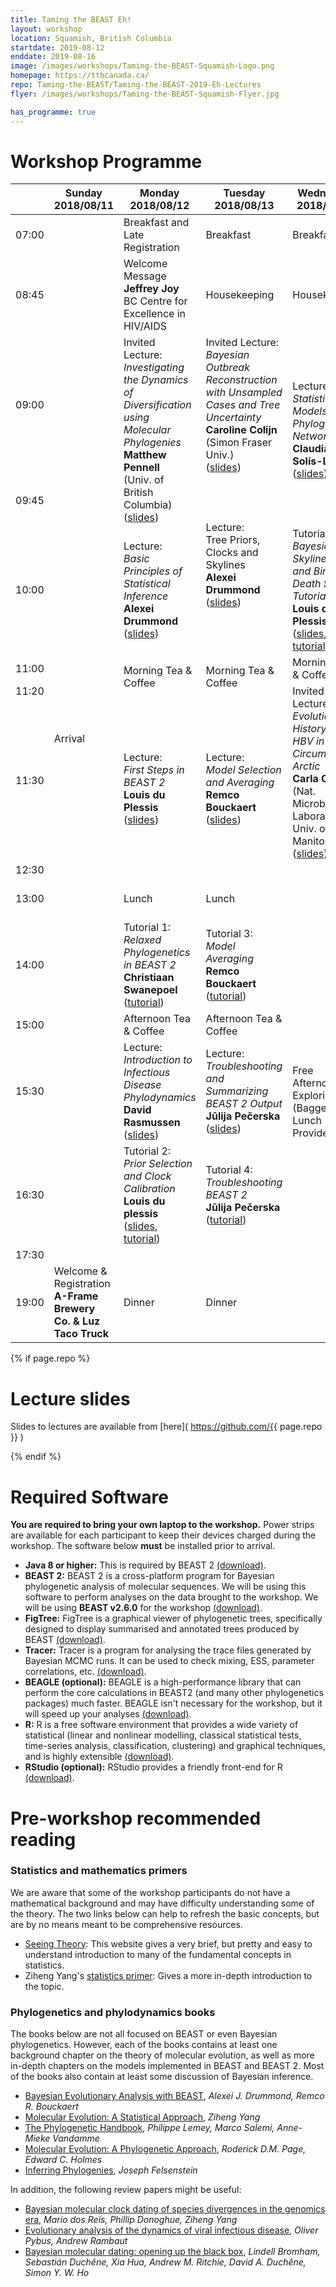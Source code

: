 ```yaml
---
title: Taming the BEAST Eh!
layout: workshop
location: Squamish, British Columbia
startdate: 2019-08-12
enddate: 2019-08-16
image: /images/workshops/Taming-the-BEAST-Squamish-Logo.png
homepage: https://ttbcanada.ca/
repo: Taming-the-BEAST/Taming-the-BEAST-2019-Eh-Lectures
flyer: /images/workshops/Taming-the-BEAST-Squamish-Flyer.jpg

has_programme: true
---
```


# Workshop Programme

<table>
<thead>

<tr>
<th></th>
<th> Sunday <br> 2018/08/11 </th>
<th> Monday <br> 2018/08/12</th>
<th> Tuesday <br> 2018/08/13 </th>
<th> Wednesday <br> 2018/08/14 </th>
<th> Thursday <br> 2018/08/15 </th>
<th> Friday <br> 2018/08/16 </th>
</tr>

</thead>

<tbody>

<tr>
<td> 07:00 </td>
<td rowspan="15" class="padding"> Arrival </td>
<td class="food"> Breakfast and Late Registration </td>
<td class="food"> Breakfast </td>
<td class="food"> Breakfast </td>
<td class="food"> Breakfast </td>
<td class="food"> Breakfast </td>
</tr>

<tr>
<td> 08:45 </td>
<td> Welcome Message<br>
<b>Jeffrey Joy</b> <br>
BC Centre for Excellence in HIV/AIDS </td>
<td> Housekeeping </td>
<td> Housekeeping </td>
<td> Housekeeping </td>
<td> Housekeeping </td>
</tr>

<tr>
<td> 09:00 </td>
<td rowspan="2" class="invited-lecture"> Invited Lecture: <br>
<i>Investigating the Dynamics of Diversification using Molecular Phylogenies</i><br>
<b>Matthew Pennell</b><br>
(Univ. of British Columbia)<br>
(<a href="https://github.com/Taming-the-BEAST/Taming-the-BEAST-2019-Eh-Lectures/raw/master/2019-08-12_DiversificationDynamics.pdf">slides</a>)</td>
<td class="invited-lecture"> Invited Lecture: <br>
<i>Bayesian Outbreak Reconstruction with Unsampled Cases and Tree Uncertainty</i><br>
<b>Caroline Colijn</b> <br>
(Simon Fraser Univ.) <br>
(<a href="https://github.com/Taming-the-BEAST/Taming-the-BEAST-2019-Eh-Lectures/raw/master/2019-08-13_BayesianOutbreakReconstruction.pdf">slides</a>)</td>


<td rowspan="2" class="lecture"> Lecture: <br>
<i>Statistical Models on Phylogenetic Networks</i><br>
<b> Claudia Solís-Lemus</b><br>
(<a href="https://github.com/Taming-the-BEAST/Taming-the-BEAST-2019-Eh-Lectures/raw/master/2019-08-14_PhylogeneticNetworks.pdf">slides</a>) </td>
<td rowspan="2" class="lecture"> Lecture: <br>
<i>Divergence Time Estimation and the Fossilized Birth-Death Model</i> <br>
<b> Joëlle Barido-Sottani</b><br>
(<a href="https://github.com/Taming-the-BEAST/Taming-the-BEAST-2019-Eh-Lectures/raw/master/2019-08-15_FossilizedBirthDeathProcess.pdf">slides</a>) </td>
<td rowspan="2" class="lecture"> Lecture: <br>
<i>Species Evolution accounting for Fossilization and Coalescence</i> <br>
<b> Huw Ogilvie </b> <br>
(<a href="https://github.com/Taming-the-BEAST/Taming-the-BEAST-2019-Eh-Lectures/raw/master/2019-08-16_FBD-MSC.pdf">slides</a>) </td>
</tr>

<tr>
<td> 09:45 </td>
<td rowspan="2" class="lecture"> Lecture: <br>
Tree Priors, Clocks and Skylines <br>
<b> Alexei Drummond </b><br>
(<a href="https://github.com/Taming-the-BEAST/Taming-the-BEAST-2019-Eh-Lectures/raw/master/2019-08-13_TreePriorsClocksSkylines.pdf">slides</a>) </td>
</tr>

<tr>
<td> 10:00 </td>
<td class="lecture"> Lecture: <br>
<i>Basic Principles of Statistical Inference</i> <br>
<b> Alexei Drummond </b><br>
(<a href="https://github.com/Taming-the-BEAST/Taming-the-BEAST-2019-Eh-Lectures/raw/master/2019-08-12_BayesianPhylogenetics.pdf">slides</a>) </td>
<!-- <td> </td> -->
<td class="tutorial"> Tutorial 5: <br>
<i>Bayesian Skyline Plot and Birth-Death Skyline Tutorial</i> <br>
<b> Louis du Plessis </b><br>
(<a href="https://github.com/Taming-the-BEAST/Taming-the-BEAST-2019-Eh-Lectures/raw/master/2019-08-14_Skylines.pdf">slides</a>, <a href="/tutorials/Skyline-plots/">tutorial</a>) </td>
<td class="tutorial"> Tutorial 6: <br>
<i>Fossilized Birth-Death Model</i> <br>
<b> Joëlle Barido-Sottani </b><br>
(<a href="/tutorials/FBD-tutorial//">tutorial</a>) </td>
<td class="tutorial"> Tutorial 9: <br>
<i>StarBEAST2 tutorial</i> <br>
<b> Huw Ogilvie </b><br>
(<a href="/tutorials/starbeast2-tutorial/">tutorial</a>) </td>
</tr>

<tr>
<td> 11:00 </td>
<td rowspan="2" class="food"> Morning Tea &amp; Coffee </td>
<td rowspan="2" class="food"> Morning Tea &amp; Coffee </td>
<td class="food"> Morning Tea &amp; Coffee </td>
<td rowspan="2" class="food"> Morning Tea &amp; Coffee </td>
<td rowspan="2" class="food"> Morning Tea &amp; Coffee </td>
</tr>

<tr>
<td> 11:20 </td>
<td rowspan="2" class="invited-lecture">
Invited Lecture: <br>
<i>Evolutionary History of HBV in the Circumpolar Arctic</i> <br>
<b> Carla Oslowy </b> <br>
(Nat. Microbiology Laboratory / Univ. of Manitoba) <br>
(<a href="https://github.com/Taming-the-BEAST/Taming-the-BEAST-2019-Eh-Lectures/raw/master/2019-08-14_HBVEvolutionaryHistory.pdf">slides</a>) </td>
</tr>

<tr>
<td> 11:30 </td>
<td rowspan="2" class="lecture"> Lecture: <br>
<i>First Steps in BEAST&nbsp;2</i> <br>
<b> Louis du Plessis </b><br>
(<a href="https://github.com/Taming-the-BEAST/Taming-the-BEAST-2019-Eh-Lectures/raw/master/2019-08-12_Beast2Intro.pdf">slides</a>) </td>
<td rowspan="2" class="lecture"> Lecture: <br>
<i>Model Selection and Averaging</i> <br>
<b> Remco Bouckaert </b> <br>
(<a href="https://github.com/Taming-the-BEAST/Taming-the-BEAST-2019-Eh-Lectures/raw/master/2019-08-13_ModelSelection.pdf">slides</a>) </td>
<td rowspan="2" class="lecture"> Lecture: <br>
<i>Structured Coalescent Approximations</i> <br>
<b> David Rasmussen </b><br>
(<a href="https://github.com/Taming-the-BEAST/Taming-the-BEAST-2019-Eh-Lectures/raw/master/2019-08-15_StructuredModels.pdf">slides</a>)
</td>
<td rowspan="2" class="invited-lecture"> Invited Lecture: <br>
<i>Phylogenetic inferences for Big Data</i> <br>
<b> Claudia Solís-Lemus </b> <br>
(Emory Univ.) <br>
(<a href="https://github.com/Taming-the-BEAST/Taming-the-BEAST-2019-Eh-Lectures/raw/master/2019-08-16_BigData.pdf">slides</a>)
</td>
</tr>
<tr>
<td> 12:30 </td>
<td rowspan="8"> Free Afternoon for Exploring <br>
(Bagged Lunch Provided) </td>
</tr>

<tr>
<td> 13:00 </td>
<td class="food"> Lunch </td>
<td class="food"> Lunch </td>
<td class="food"> Lunch <br>
<b> Quest University </b> </td>
<td class="food"> Lunch <br>
<b> Quest University </b> </td>
</tr>

<tr>
<td> 14:00 </td>
<td class="tutorial"> Tutorial 1: <br>
<i>Relaxed Phylogenetics in BEAST&nbsp;2</i> <br>
<b> Christiaan Swanepoel </b><br>
(<a href="/tutorials/Introduction-to-BEAST2/">tutorial</a>) </td>
<td class="tutorial"> Tutorial 3: <br>
<i>Model Averaging</i> <br>
<b> Remco Bouckaert </b><br>
(<a href="/tutorials/Substitution-model-averaging/">tutorial</a>) </td>
<td class="tutorial"> Tutorial 7: <br>
<i>Phylogeography in BEAST&nbsp;2 (MASCOT)</i> <br>
<b> Remco Bouckaert </b><br>
(<a href="/tutorials/MASCOT-tutorial/">tutorial</a>) </td>
<td> Troubleshooting Personal Projects and Closing Remarks </td>
</tr>

<tr>
<td> 15:00 </td>
<td class="food"> Afternoon Tea &amp; Coffee </td>
<td class="food"> Afternoon Tea &amp; Coffee </td>
<td class="food"> Afternoon Tea &amp; Coffee </td>
<td class="food"> Afternoon Tea &amp; Coffee </td>
</tr>

<tr>
<td> 15:30 </td>
<td class="lecture"> Lecture: <br>
<i>Introduction to Infectious Disease Phylodynamics</i> <br>
<b> David Rasmussen </b><br>
(<a href="https://github.com/Taming-the-BEAST/Taming-the-BEAST-2019-Eh-Lectures/raw/master/2019-08-12_InfectiousDiseasePhylodynamics.pdf">slides</a>)
</td>
<td class="lecture"> Lecture: <br>
<i>Troubleshooting and Summarizing BEAST&nbsp;2 Output</i> <br>
<b> Jūlija Pečerska </b><br>
(<a href="https://github.com/Taming-the-BEAST/Taming-the-BEAST-2019-Eh-Lectures/raw/master/2019-08-13_Troubleshooting.pdf">slides</a>)</td>
<td class="lecture"> Lecture: <br>
<i>Advanced Birth-Death Models</i> <br>
<b> Jūlija Pečerska </b> </td>
<td rowspan="4" class="padding"> Departure </td>
</tr>

<tr>
<td> 16:30 </td>
<td class="tutorial"> Tutorial 2: <br>
<i>Prior Selection and Clock Calibration</i> <br>
<b> Louis du plessis </b><br>
(<a href="https://github.com/Taming-the-BEAST/Taming-the-BEAST-2019-Eh-Lectures/raw/master/2019-08-12_SettingPriors.pdf">slides</a>, <a href="/tutorials/Prior-selection/">tutorial</a>) </td>
<td class="tutorial"> Tutorial 4: <br>
<i>Troubleshooting BEAST&nbsp;2</i> <br>
<b> Jūlija Pečerska </b><br>
(<a href="/tutorials/Troubleshooting/">tutorial</a>)</td>
<td class="tutorial"> Tutorial 8: <br>
<i>Population Structure using the Multitype Birth-Death Model</i> <br>
<b> Jūlija Pečerska </b><br>
(<a href="/tutorials/Structured-birth-death-model/">tutorial</a>)</td>
</tr>

<tr>
<td> 17:30 </td>
<td class="padding"></td>
<td class="padding"></td>
<td class="padding"></td>
</tr>

<tr>
<td> 19:00 </td>
<td class="food"> Welcome &amp; Registration <br>
<b> A-Frame Brewery Co. &amp; Luz Taco Truck </b> </td>
<td class="food"> Dinner </td>
<td class="food"> Dinner </td>
<td class="food"> Dinner <br>
<b> Howe Sound Brewery </b> </td>
</tr>

</tbody>
</table>

{% if page.repo %}

# Lecture slides

Slides to lectures are available from [here]( https://github.com/{{ page.repo }} )

{% endif %}


# Required Software

**You are required to bring your own laptop to the workshop.** Power strips are available for each participant to keep their devices charged during the workshop. The software below **must** be installed prior to arrival. 

- **Java 8 or higher:** This is required by BEAST&nbsp;2 [(download)](http://java.com/download).
- **BEAST&nbsp;2:** BEAST&nbsp;2 is a cross-platform program for Bayesian phylogenetic analysis of molecular sequences. We will be using this software to perform analyses on the data brought to the workshop. We will be using **BEAST v2.6.0** for the workshop [(download)](http://beast2.org/).
- **FigTree:** FigTree is a graphical viewer of phylogenetic trees, specifically designed to display summarised and annotated trees produced by BEAST [(download)](https://github.com/rambaut/figtree/releases/latest).
- **Tracer:** Tracer is a program for analysing the trace files generated by Bayesian MCMC runs. It can be used to check mixing, ESS, parameter correlations, etc. [(download)](http://beast.community/tracer).
- **BEAGLE (optional):** BEAGLE is a high-performance library that can perform the core calculations in BEAST2 (and many other phylogenetics packages) much faster. BEAGLE isn't necessary for the workshop, but it will speed up your analyses [(download)](https://github.com/beagle-dev/beagle-lib).
- **R:** R is a free software environment that provides a wide variety of statistical (linear and nonlinear modelling, classical statistical tests, time-series analysis, classification, clustering) and graphical techniques, and is highly extensible [(download)](https://www.r-project.org/).
- **RStudio (optional):** RStudio provides a friendly front-end for R [(download)](https://www.rstudio.com/).


# Pre-workshop recommended reading


### Statistics and mathematics primers

We are aware that some of the workshop participants do not have a mathematical background and may have difficulty understanding some of the theory. The two links below can help to refresh the basic concepts, but are by no means meant to be comprehensive resources.

- [Seeing Theory](http://students.brown.edu/seeing-theory/index.html): This website gives a very brief, but pretty and easy to understand introduction to many of the fundamental concepts in statistics. 
- Ziheng Yang's [statistics primer](http://abacus.gene.ucl.ac.uk/PPS/PrimerProbabilityStatistics.pdf): Gives a more in-depth introduction to the topic.

### Phylogenetics and phylodynamics books

The books below are not all focused on BEAST or even Bayesian phylogenetics. However, each of the books contains at least one background chapter on the theory of molecular evolution, as well as more in-depth chapters on the models implemented in BEAST and BEAST&nbsp;2. Most of the books also contain at least some discussion of Bayesian inference.

- [Bayesian Evolutionary Analysis with BEAST](https://www.beast2.org/book/), _Alexei J. Drummond, Remco R. Bouckaert_
- [Molecular Evolution: A Statistical Approach](http://abacus.gene.ucl.ac.uk/MESA/), _Ziheng Yang_
- [The Phylogenetic Handbook](http://www.cambridge.org/catalogue/catalogue.asp?isbn=9780521877107), _Philippe Lemey, Marco Salemi, Anne-Mieke Vandamme_
- [Molecular Evolution: A Phylogenetic Approach](http://eu.wiley.com/WileyCDA/WileyTitle/productCd-0865428891.html), _Roderick D.M. Page, Edward C. Holmes_
- [Inferring Phylogenies](https://www.amazon.co.uk/Inferring-Phylogenies-Joseph-Felsenstein/dp/0878931775), _Joseph Felsenstein_

In addition, the following review papers might be useful:

- [Bayesian molecular clock dating of species divergences in the genomics era](https://www.nature.com/articles/nrg.2015.8), _Mario dos Reis, Phillip Donoghue, Ziheng Yang_
- [Evolutionary analysis of the dynamics of viral infectious disease](https://www.nature.com/articles/nrg2583), _Oliver Pybus, Andrew Rambaut_
- [Bayesian molecular dating: opening up the black box](https://onlinelibrary.wiley.com/doi/abs/10.1111/brv.12390), _Lindell Bromham, Sebastián Duchêne, Xia Hua, Andrew M. Ritchie, David A. Duchêne, Simon Y. W. Ho_
